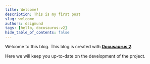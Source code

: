```yaml
---
title: Welcome!
description: This is my first post
slug: welcome
authors: dsigmund
tags: [hello, docusaurus-v2]
hide_table_of_contents: false
---
```


Welcome to this blog. This blog is created with [**Docusaurus 2**](https://docusaurus.io/).

<!--truncate-->

Here we will keep you up-to-date on the development of the project.
